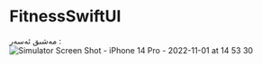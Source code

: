 # FitnessSwiftUI
مەشىق ئەسەر : 
![Simulator Screen Shot - iPhone 14 Pro - 2022-11-01 at 14 53 30](https://user-images.githubusercontent.com/109949736/199168360-4a45c9f6-db29-45cd-8f6b-d8253be4ee43.png)
